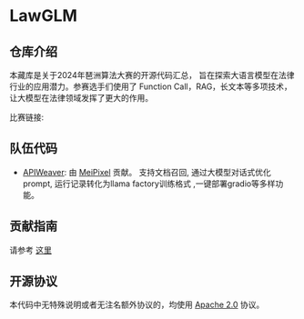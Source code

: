 # LawGLM

## 仓库介绍

本藏库是关于2024年琶洲算法大赛的开源代码汇总， 旨在探索大语言模型在法律行业的应用潜力。参赛选手们使用了 Function
Call，RAG，长文本等多项技术，让大模型在法律领域发挥了更大的作用。

比赛链接:

## 队伍代码

+ [APIWeaver](APIWeaver-lawGLM/README.md): 由 [MeiPixel](https://github.com/MeiPixel) 贡献。
支持文档召回, 通过大模型对话式优化prompt, 运行记录转化为llama factory训练格式 ,一键部署gradio等多样功能。

## 贡献指南

请参考 [这里](assets/contribute_zh.md)

## 开源协议

本代码中无特殊说明或者无注名额外协议的，均使用 [Apache 2.0](LICENSE) 协议。